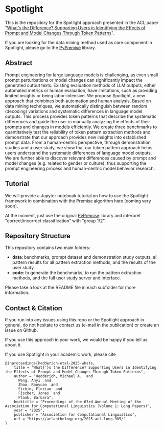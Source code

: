# Spotlight 
This is the repository for the Spotlight approach presented in the ACL paper "[What's the Difference? Supporting Users in Identifying the Effects of Prompt and Model Changes Through Token Patterns](https://aclanthology.org/2025.acl-long.985/)".

If you are looking for the data mining method used as core component in Spotlight, please go to the [PyPremise](https://github.com/m-hedderich/PyPremise) library.

## Abstract

Prompt engineering for large language models is challenging, as even small prompt perturbations or model changes can significantly impact the generated output texts. Existing evaluation methods of LLM outputs, either automated metrics or human evaluation, have limitations, such as providing limited insights or being labor-intensive. We propose Spotlight, a new approach that combines both automation and human analysis. Based on data mining techniques, we automatically distinguish between random (decoding) variations and systematic differences in language model outputs. This process provides token patterns that describe the systematic differences and guide the user in manually analyzing the effects of their prompts and changes in models efficiently. We create three benchmarks to quantitatively test the reliability of token pattern extraction methods and demonstrate that our approach provides new insights into established prompt data. From a human-centric perspective, through demonstration studies and a user study, we show that our token pattern approach helps users understand the systematic differences of language model outputs. We are further able to discover relevant differences caused by prompt and model changes (e.g. related to gender or culture), thus supporting the prompt engineering process and human-centric model behavior research. 

## Tutorial
We will provide a Jupyter notebook tutorial on how to use the Spotlight framework in combination with the Premise algorithm here [coming very soon].

At the moment, just use the original [PyPremise](https://github.com/m-hedderich/PyPremise) library and interpret "correct/incorrect classification" with "group 1/2".


## Repository Structure

This repository contains two main folders:
- **data**: benchmarks, prompt dataset and demonstration study outputs, all pattern results for all pattern extraction methods, and the results of the user study.
- **code**: to generate the benchmarks, to run the pattern extraction methods, and the full user study server and interface.

Please take a look at the README file in each subfolder for more information. 

## Contact & Citation

If you run into any issues using this repo or the Spotlight approach in general, do not hesitate to contact us (e-mail in the publication) or create an issue on Github.

If you use this approach in your work, we would be happy if you tell us about it.

If you use Spotlight in your academic work, please cite

```
@inproceedings{hedderich-etal-2025-whats,
    title = "What{'}s the Difference? Supporting Users in Identifying the Effects of Prompt and Model Changes Through Token Patterns",
    author = "Hedderich, Michael A.  and
      Wang, Anyi  and
      Zhao, Raoyuan  and
      Eichin, Florian  and
      Fischer, Jonas  and
      Plank, Barbara",
    booktitle = "Proceedings of the 63rd Annual Meeting of the Association for Computational Linguistics (Volume 1: Long Papers)",
    year = "2025",
    publisher = "Association for Computational Linguistics",
    url = "https://aclanthology.org/2025.acl-long.985/"
}
```
